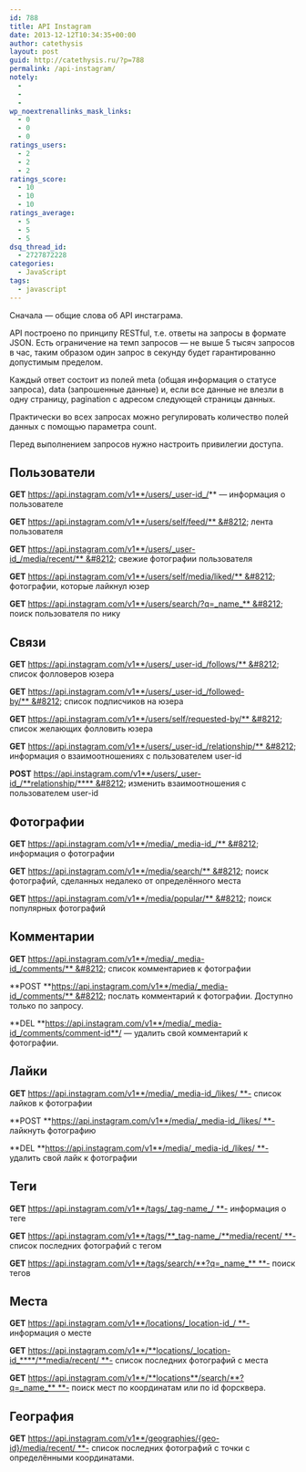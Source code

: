 ```yaml
---
id: 788
title: API Instagram
date: 2013-12-12T10:34:35+00:00
author: catethysis
layout: post
guid: http://catethysis.ru/?p=788
permalink: /api-instagram/
notely:
  - 
  - 
  - 
wp_noextrenallinks_mask_links:
  - 0
  - 0
  - 0
ratings_users:
  - 2
  - 2
  - 2
ratings_score:
  - 10
  - 10
  - 10
ratings_average:
  - 5
  - 5
  - 5
dsq_thread_id:
  - 2727872228
categories:
  - JavaScript
tags:
  - javascript
---
```

Сначала &#8212; общие слова об API инстаграма.

API построено по принципу RESTful, т.е. ответы на запросы в формате JSON. Есть ограничение на темп запросов &#8212; не выше 5 тысяч запросов в час, таким образом один запрос в секунду будет гарантированно допустимым пределом.

Каждый ответ состоит из полей meta (общая информация о статусе запроса), data (запрошенные данные) и, если все данные не влезли в одну страницу, pagination с адресом следующей страницы данных.

<!--more-->

Практически во всех запросах можно регулировать количество полей данных с помощью параметра count.

Перед выполнением запросов нужно настроить привилегии доступа.

## Пользователи

**GET** https://api.instagram.com/v1**/users/_user-id_/** &#8212; информация о пользователе
  
**GET** https://api.instagram.com/v1**/users/self/feed/** &#8212; лента пользователя
  
**GET** https://api.instagram.com/v1**/users/_user-id_/media/recent/** &#8212; свежие фотографии пользователя
  
**GET** https://api.instagram.com/v1**/users/self/media/liked/** &#8212; фотографии, которые лайкнул юзер
  
**GET** https://api.instagram.com/v1**/users/search/?q=_name_** &#8212; поиск пользователя по нику

## Связи

**GET** https://api.instagram.com/v1**/users/_user-id_/follows/** &#8212; список фолловеров юзера
  
**GET** https://api.instagram.com/v1**/users/_user-id_/followed-by/** &#8212; список подписчиков на юзера
  
**GET** https://api.instagram.com/v1**/users/self/requested-by/** &#8212; список желающих фолловить юзера
  
**GET** https://api.instagram.com/v1**/users/_user-id_/relationship/** &#8212; информация о взаимоотношениях с пользователем user-id
  
**POST** https://api.instagram.com/v1**/users/_user-id_/**relationship/**** &#8212; изменить взаимоотношения с пользователем user-id

## Фотографии

**GET** https://api.instagram.com/v1**/media/_media-id_/** &#8212; информация о фотографии
  
**GET** https://api.instagram.com/v1**/media/search/** &#8212; поиск фотографий, сделанных недалеко от определённого места
  
**GET** https://api.instagram.com/v1**/media/popular/** &#8212; поиск популярных фотографий

## Комментарии

**GET** https://api.instagram.com/v1**/media/_media-id_/comments/** &#8212; список комментариев к фотографии
  
**POST **https://api.instagram.com/v1**/media/_media-id_/comments/** &#8212; послать комментарий к фотографии. Доступно только по запросу.
  
**DEL **https://api.instagram.com/v1**/media/_media-id_/comments/comment-id**/ &#8212; удалить свой комментарий к фотографии.

## Лайки

**GET** https://api.instagram.com/v1**/media/_media-id_/likes/ **- список лайков к фотографии
  
**POST **https://api.instagram.com/v1**/media/_media-id_/likes/ **- лайкнуть фотографию
  
**DEL **https://api.instagram.com/v1**/media/_media-id_/likes/ **- удалить свой лайк к фотографии

## Теги

**GET** https://api.instagram.com/v1**/tags/_tag-name_/ **- информация о теге
  
**GET** https://api.instagram.com/v1**/tags/**_tag-name_/**media/recent/ **- список последниx фотографий с тегом
  
**GET** https://api.instagram.com/v1**/tags/search/**?q=_name_** **- поиск тегов

## Места

**GET** https://api.instagram.com/v1**/locations/_location-id_/ **- информация о месте
  
**GET** https://api.instagram.com/v1**/**locations/_location-id_****/**media/recent/ **- список последниx фотографий с места
  
**GET** https://api.instagram.com/v1**/**locations**/search/**?q=_name_** **- поиск мест по координатам или по id форсквера.

## География

**GET** https://api.instagram.com/v1**/geographies/{geo-id}/media/recent/ **- список последних фотографий с точки с определёнными координатами.